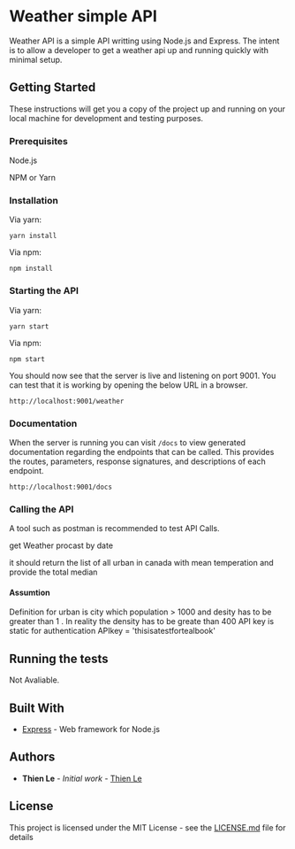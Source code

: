 # Weather simple API

Weather API is a simple API writting using Node.js and Express. The intent is to allow a developer to get a weather api up and running
quickly with minimal setup.

## Getting Started

These instructions will get you a copy of the project up and running on your local machine for development and testing purposes.


### Prerequisites

Node.js

NPM or Yarn

### Installation
Via yarn:

```
yarn install 
```

Via npm:
```
npm install
```

### Starting the API

Via yarn:

```
yarn start
```

Via npm:

```
npm start
```

You should now see that the server is live and listening on port 9001. You can test that it is working by opening the below URL in a browser.

```
http://localhost:9001/weather
```

### Documentation

When the server is running you can visit `/docs` to view generated documentation regarding the endpoints that can be called. This provides the routes, parameters, response signatures, and descriptions of each endpoint.

`http://localhost:9001/docs`

### Calling the API

A tool such as postman is recommended to test API Calls.

get Weather procast by date

it should return the list of all urban in canada with mean temperation and provide the total median 

#### Assumtion

Definition for urban is city which population > 1000 and desity has to be greater than 1 . In reality the density has to be greate than 400
API key is static for authentication 
APIkey = 'thisisatestfortealbook'

## Running the tests

Not Avaliable.



## Built With

* [Express](https://expressjs.com/) - Web framework for Node.js

## Authors

* **Thien Le** - *Initial work* - [Thien Le](https://github.com/thienle75)

## License

This project is licensed under the MIT License - see the [LICENSE.md](LICENSE.md) file for details
